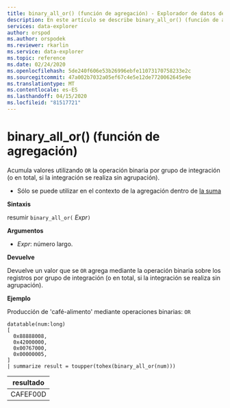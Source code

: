 ```yaml
---
title: binary_all_or() (función de agregación) - Explorador de datos de Azure ? Microsoft Docs
description: En este artículo se describe binary_all_or() (función de agregación) en Azure Data Explorer.
services: data-explorer
author: orspod
ms.author: orspodek
ms.reviewer: rkarlin
ms.service: data-explorer
ms.topic: reference
ms.date: 02/24/2020
ms.openlocfilehash: 5de240f606e53b26996ebfe11073170758233e2c
ms.sourcegitcommit: 47a002b7032a05ef67c4e5e12de7720062645e9e
ms.translationtype: MT
ms.contentlocale: es-ES
ms.lasthandoff: 04/15/2020
ms.locfileid: "81517721"
---
```

# <a name="binary_all_or-aggregation-function"></a>binary_all_or() (función de agregación)

Acumula valores utilizando `OR` la operación binaria por grupo de integración (o en total, si la integración se realiza sin agrupación).

* Sólo se puede utilizar en el contexto de la agregación dentro de [la suma](summarizeoperator.md)

**Sintaxis**

resumir `binary_all_or(` *Expr*`)`

**Argumentos**

* *Expr*: número largo.

**Devuelve**

Devuelve un valor que se `OR` agrega mediante la operación binaria sobre los registros por grupo de integración (o en total, si la integración se realiza sin agrupación).

**Ejemplo**

Producción de 'café-alimento' mediante operaciones binarias: `OR`

```kusto
datatable(num:long)
[
  0x88888008,
  0x42000000,
  0x00767000,
  0x00000005, 
]
| summarize result = toupper(tohex(binary_all_or(num)))
```

|resultado|
|---|
|CAFEF00D|